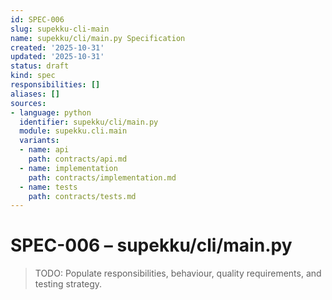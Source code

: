 ```yaml
---
id: SPEC-006
slug: supekku-cli-main
name: supekku/cli/main.py Specification
created: '2025-10-31'
updated: '2025-10-31'
status: draft
kind: spec
responsibilities: []
aliases: []
sources:
- language: python
  identifier: supekku/cli/main.py
  module: supekku.cli.main
  variants:
  - name: api
    path: contracts/api.md
  - name: implementation
    path: contracts/implementation.md
  - name: tests
    path: contracts/tests.md
---
```


# SPEC-006 – supekku/cli/main.py

> TODO: Populate responsibilities, behaviour, quality requirements, and testing strategy.
